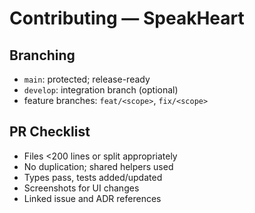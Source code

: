 # Contributing — SpeakHeart

## Branching
- `main`: protected; release-ready
- `develop`: integration branch (optional)
- feature branches: `feat/<scope>`, `fix/<scope>`

## PR Checklist
- Files <200 lines or split appropriately
- No duplication; shared helpers used
- Types pass, tests added/updated
- Screenshots for UI changes
- Linked issue and ADR references
